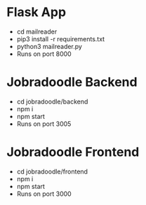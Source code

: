# Flask App
- cd mailreader
- pip3 install -r requirements.txt
- python3 mailreader.py
- Runs on port 8000

# Jobradoodle Backend
- cd jobradoodle/backend
- npm i 
- npm start 
- Runs on port 3005

# Jobradoodle Frontend
- cd jobradoodle/frontend
- npm i 
- npm start 
- Runs on port 3000
